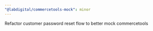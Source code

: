 ```yaml
---
"@labdigital/commercetools-mock": minor
---
```


Refactor customer password reset flow to better mock commercetools
